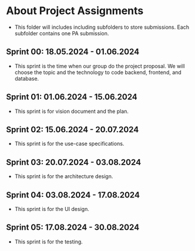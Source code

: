 # About Project Assignments
* This folder will includes including subfolders to store submissions. Each subfolder contains one PA submission.
## Sprint 00: 18.05.2024 - 01.06.2024
* This sprint is the time when our group do the project proposal. We will choose the topic and the technology to code backend, frontend, and database.
## Sprint 01: 01.06.2024 - 15.06.2024
* This sprint is for vision document and the plan.
## Sprint 02: 15.06.2024 - 20.07.2024
* This sprint is for the use-case specifications.
## Sprint 03: 20.07.2024 - 03.08.2024
* This sprint is for the architecture design.
## Sprint 04: 03.08.2024 - 17.08.2024
* This sprint is for the UI design.
## Sprint 05: 17.08.2024 - 30.08.2024
* This sprint is for the testing.
